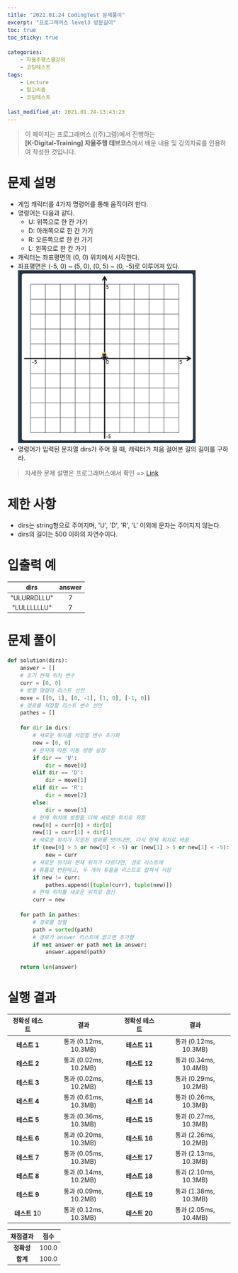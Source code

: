 ```yaml
---
title: "2021.01.24 CodingTest 문제풀이"
excerpt: "프로그래머스 level3 방문길이"
toc: true
toc_sticky: true

categories:
    - 자율주행스쿨강의
    - 코딩테스트
tags:
    - Lecture
    - 알고리즘
    - 코딩테스트

last_modified_at: 2021.01.24-13:43:23
---
```


>이 페이지는 프로그래머스 ((주)그렙)에서 진행하는\
**[K-Digital-Training] 자율주행 데브코스**에서 배운 내용 및 강의자료를 인용하여 작성한 것입니다.

# 문제 설명
- 게임 캐릭터를 4가지 명령어를 통해 움직이려 한다.
- 명령어는 다음과 같다.
    - U: 위쪽으로 한 칸 가기
    - D: 아래쪽으로 한 칸 가기
    - R: 오른쪽으로 한 칸 가기
    - L: 왼쪽으로 한 칸 가기
- 캐릭터는 좌표평면의 (0, 0) 위치에서 시작한다.
- 좌표평면은 (-5, 0) ~ (5, 0), (0, 5) ~ (0, -5)로 이루어져 있다.\
![coding_01](/assets/images/lecture/week08_imgs/coding_01.png)
- 명령어가 입력된 문자열 dirs가 주어 질 때, 캐릭터가 처음 걸어본 길의 길이를 구하라.
> 자세한 문제 설명은 프로그래머스에서 확인 => [Link](https://programmers.co.kr/learn/courses/30/lessons/49994)

# 제한 사항
- dirs는 string형으로 주어지며, 'U', 'D', 'R', 'L' 이외에 문자는 주어지지 않는다.
- dirs의 길이는 500 이하의 자연수이다.

# 입출력 예

|dirs|answer|
|:---:|:---:|
|"ULURRDLLU"|7|
|"LULLLLLLU"|7|

# 문제 풀이
```python
def solution(dirs):
    answer = []
    # 초기 현재 위치 변수
    curr = [0, 0]
    # 방향 명령어 리스트 선언
    move = [[0, 1], [0, -1], [1, 0], [-1, 0]]
    # 경로를 저장할 리스트 변수 선언
    pathes = []
    
    for dir in dirs:
        # 새로운 위치를 저장할 변수 초기화
        new = [0, 0]
        # 문자에 따른 이동 방향 설정
        if dir == 'U':
            dir = move[0]
        elif dir == 'D':
            dir = move[1]
        elif dir == 'R':
            dir = move[2]
        else:
            dir = move[3]
        # 현재 위치에 방향을 더해 새로운 위치로 저장
        new[0] = curr[0] + dir[0]
        new[1] = curr[1] + dir[1]
        # 새로운 위치가 지정된 범위를 벗어나면, 다시 현재 위치로 바꿈
        if (new[0] > 5 or new[0] < -5) or (new[1] > 5 or new[1] < -5):
            new = curr
        # 새로운 위치와 현재 위치가 다르다면, 경로 리스트에
        # 튜플로 변환하고, 두 개의 튜플을 리스트로 합쳐서 저장
        if new != curr:
            pathes.append([tuple(curr), tuple(new)])
        # 현재 위치를 새로운 위치로 갱신
        curr = new

    for path in pathes:
        # 경로를 정렬
        path = sorted(path)
        # 경로가 answer 리스트에 없으면 추가함
        if not answer or path not in answer:
            answer.append(path)

    return len(answer)
```

# 실행 결과

|정확성 테스트|결과|정확성 테스트|결과|
|:---:|:---:|:---:|:---:|
|**테스트 1**|통과 (0.12ms, 10.3MB)|**테스트 11**|통과 (0.12ms, 10.3MB)|
|**테스트 2**|통과 (0.02ms, 10.2MB)|**테스트 12**|통과 (0.34ms, 10.4MB)|
|**테스트 3**|통과 (0.02ms, 10.2MB)|**테스트 13**|통과 (0.29ms, 10.2MB)|
|**테스트 4**|통과 (0.61ms, 10.3MB)|**테스트 14**|통과 (0.26ms, 10.3MB)|
|**테스트 5**|통과 (0.36ms, 10.3MB)|**테스트 15**|통과 (0.27ms, 10.3MB)|
|**테스트 6**|통과 (0.20ms, 10.3MB)|**테스트 16**|통과 (2.26ms, 10.2MB)|
|**테스트 7**|통과 (0.05ms, 10.3MB)|**테스트 17**|통과 (2.13ms, 10.3MB)|
|**테스트 8**|통과 (0.14ms, 10.2MB)|**테스트 18**|통과 (2.10ms, 10.3MB)|
|**테스트 9**|통과 (0.09ms, 10.2MB)|**테스트 19**|통과 (1.38ms, 10.3MB)|
|**테스트 1**0|통과 (0.12ms, 10.3MB)|**테스트 20**|통과 (2.05ms, 10.4MB)|

|채점결과|점수|
|:---:|:---:|
|**정확성**|100.0|
|**합계**|100.0|
